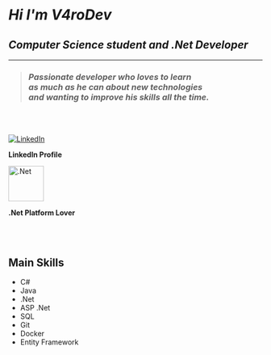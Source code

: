 # *Hi I'm V4roDev*
## *Computer Science student and __.Net Developer__*
----------------------------------------------------

> ### *Passionate developer who loves to learn<br> as much as he can about new technologies<br> and wanting to improve his skills all the time.*

<br>
<br>

 [![LinkedIn](https://content.linkedin.com/content/dam/me/business/en-us/amp/brand-site/v2/bg/LI-Bug.svg.original.svg)](https://www.linkedin.com/in/álvaro-enrique-garcía-rodríguez-88b5b92bb?trk=contact-info)

**LinkedIn Profile**

 <a href="https://dotnet.microsoft.com/pt-br/"><img src="https://upload.wikimedia.org/wikipedia/commons/7/7d/Microsoft_.NET_logo.svg" alt=".Net" width="70"></a>

 **.Net Platform Lover**

<br>
<br>

 ## Main Skills
 * C#
 * Java
 * .Net
 * ASP .Net
 * SQL
 * Git
 * Docker
 * Entity Framework




<!---
V4roDev/V4roDev is a ✨ special ✨ repository because its `README.md` (this file) appears on your GitHub profile.
You can click the Preview link to take a look at your changes.
--->
